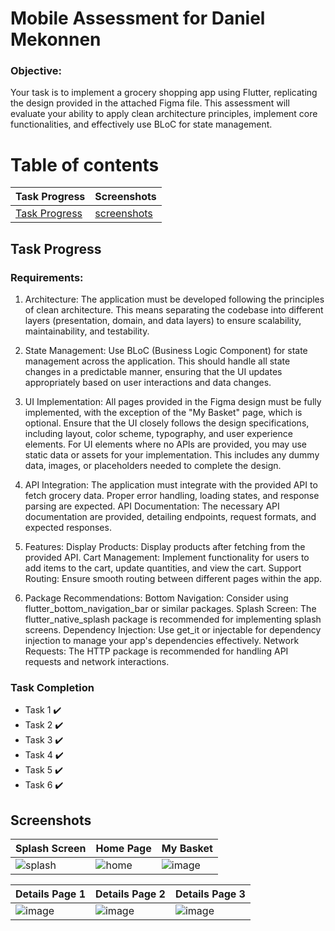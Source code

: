# Mobile Assessment for Daniel Mekonnen
### Objective: 
Your task is to implement a grocery shopping app using Flutter, replicating the design provided in the attached Figma file. This assessment will evaluate your ability to apply clean architecture principles, implement core functionalities, and effectively use BLoC for state management.

# Table of contents
| Task Progress| Screenshots|
|--------------|------------|
|[Task Progress](#task-progress)| [screenshots](#screenshots)|


## Task Progress

### Requirements:
1. Architecture:
The application must be developed following the principles of clean architecture. This means separating the codebase into different layers (presentation, domain, and data layers) to ensure scalability, maintainability, and testability.

2. State Management:
Use BLoC (Business Logic Component) for state management across the application. This should handle all state changes in a predictable manner, ensuring that the UI updates appropriately based on user interactions and data changes.

3. UI Implementation:
All pages provided in the Figma design must be fully implemented, with the exception of the "My Basket" page, which is optional. Ensure that the UI closely follows the design specifications, including layout, color scheme, typography, and user experience elements.
For UI elements where no APIs are provided, you may use static data or assets for your implementation. This includes any dummy data, images, or placeholders needed to complete the design.

4. API Integration:
The application must integrate with the provided API to fetch grocery data. Proper error handling, loading states, and response parsing are expected.
API Documentation: The necessary API documentation are provided, detailing endpoints, request formats, and expected responses.

5. Features:
Display Products: Display products after fetching from the provided API.
Cart Management: Implement functionality for users to add items to the cart, update quantities, and view the cart.
Support Routing: Ensure smooth routing between different pages within the app.

6. Package Recommendations:
Bottom Navigation: Consider using flutter_bottom_navigation_bar or similar packages.
Splash Screen: The flutter_native_splash package is recommended for implementing splash screens.
Dependency Injection: Use get_it or injectable for dependency injection to manage your app's dependencies effectively.
Network Requests: The HTTP package is recommended for handling API requests and network interactions.

### Task Completion
- Task 1 ✔️
- Task 2 ✔️
- Task 3 ✔️
- Task 4 ✔️
- Task 5 ✔️
- Task 6 ✔️

## Screenshots
| Splash Screen| Home Page| My Basket|
|--------------| ---------|----------|
|![splash](https://github.com/user-attachments/assets/b1022bdd-a5bd-48af-b2c1-5f379c0cab7e)| ![home](https://github.com/user-attachments/assets/97a39836-16f7-4965-9ceb-fd813dfb8e11)| ![image](https://github.com/user-attachments/assets/5ca5b914-67db-4fb0-ac56-2a78cd84bd73)|

|Details Page 1|Details Page 2|Details Page 3|
|--------------| -------------|--------------|
|![image](https://github.com/user-attachments/assets/2e58e2e7-2b9a-4e4f-96e5-9659e50296e2)|![image](https://github.com/user-attachments/assets/75cde328-37da-45f9-811a-d4556d0427c6)|![image](https://github.com/user-attachments/assets/18741aa0-0989-4215-b0fd-6216d19c0b82)|
